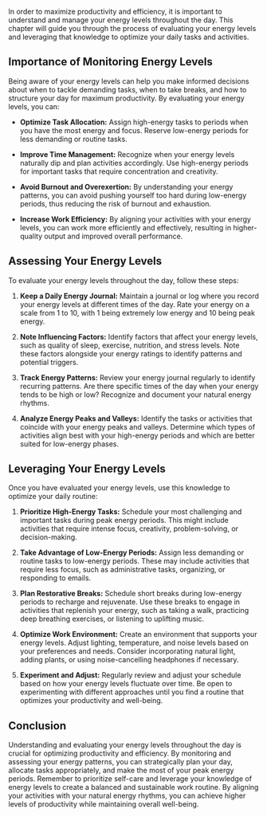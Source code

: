 
In order to maximize productivity and efficiency, it is important to understand and manage your energy levels throughout the day. This chapter will guide you through the process of evaluating your energy levels and leveraging that knowledge to optimize your daily tasks and activities.

Importance of Monitoring Energy Levels
--------------------------------------

Being aware of your energy levels can help you make informed decisions about when to tackle demanding tasks, when to take breaks, and how to structure your day for maximum productivity. By evaluating your energy levels, you can:

* **Optimize Task Allocation:** Assign high-energy tasks to periods when you have the most energy and focus. Reserve low-energy periods for less demanding or routine tasks.

* **Improve Time Management:** Recognize when your energy levels naturally dip and plan activities accordingly. Use high-energy periods for important tasks that require concentration and creativity.

* **Avoid Burnout and Overexertion:** By understanding your energy patterns, you can avoid pushing yourself too hard during low-energy periods, thus reducing the risk of burnout and exhaustion.

* **Increase Work Efficiency:** By aligning your activities with your energy levels, you can work more efficiently and effectively, resulting in higher-quality output and improved overall performance.

Assessing Your Energy Levels
----------------------------

To evaluate your energy levels throughout the day, follow these steps:

1. **Keep a Daily Energy Journal:** Maintain a journal or log where you record your energy levels at different times of the day. Rate your energy on a scale from 1 to 10, with 1 being extremely low energy and 10 being peak energy.

2. **Note Influencing Factors:** Identify factors that affect your energy levels, such as quality of sleep, exercise, nutrition, and stress levels. Note these factors alongside your energy ratings to identify patterns and potential triggers.

3. **Track Energy Patterns:** Review your energy journal regularly to identify recurring patterns. Are there specific times of the day when your energy tends to be high or low? Recognize and document your natural energy rhythms.

4. **Analyze Energy Peaks and Valleys:** Identify the tasks or activities that coincide with your energy peaks and valleys. Determine which types of activities align best with your high-energy periods and which are better suited for low-energy phases.

Leveraging Your Energy Levels
-----------------------------

Once you have evaluated your energy levels, use this knowledge to optimize your daily routine:

1. **Prioritize High-Energy Tasks:** Schedule your most challenging and important tasks during peak energy periods. This might include activities that require intense focus, creativity, problem-solving, or decision-making.

2. **Take Advantage of Low-Energy Periods:** Assign less demanding or routine tasks to low-energy periods. These may include activities that require less focus, such as administrative tasks, organizing, or responding to emails.

3. **Plan Restorative Breaks:** Schedule short breaks during low-energy periods to recharge and rejuvenate. Use these breaks to engage in activities that replenish your energy, such as taking a walk, practicing deep breathing exercises, or listening to uplifting music.

4. **Optimize Work Environment:** Create an environment that supports your energy levels. Adjust lighting, temperature, and noise levels based on your preferences and needs. Consider incorporating natural light, adding plants, or using noise-cancelling headphones if necessary.

5. **Experiment and Adjust:** Regularly review and adjust your schedule based on how your energy levels fluctuate over time. Be open to experimenting with different approaches until you find a routine that optimizes your productivity and well-being.

Conclusion
----------

Understanding and evaluating your energy levels throughout the day is crucial for optimizing productivity and efficiency. By monitoring and assessing your energy patterns, you can strategically plan your day, allocate tasks appropriately, and make the most of your peak energy periods. Remember to prioritize self-care and leverage your knowledge of energy levels to create a balanced and sustainable work routine. By aligning your activities with your natural energy rhythms, you can achieve higher levels of productivity while maintaining overall well-being.
